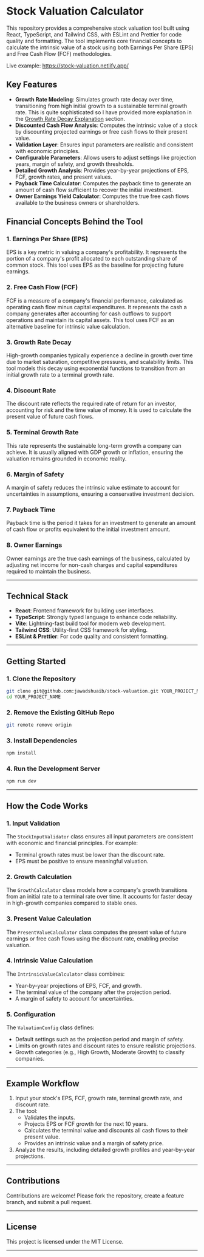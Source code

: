 # Stock Valuation Calculator

This repository provides a comprehensive stock valuation tool built using React, TypeScript, and Tailwind CSS, with ESLint and Prettier for code quality and formatting. The tool implements core financial concepts to calculate the intrinsic value of a stock using both Earnings Per Share (EPS) and Free Cash Flow (FCF) methodologies.

Live example: https://stock-valuation.netlify.app/

## Key Features

- **Growth Rate Modeling**: Simulates growth rate decay over time, transitioning from high initial growth to a sustainable terminal growth rate. This is quite sophisticated so I have provided more explanation in the [Growth Rate Decay Explanation](./GrowthRateDecayExplanation.md) section.
- **Discounted Cash Flow Analysis**: Computes the intrinsic value of a stock by discounting projected earnings or free cash flows to their present value.
- **Validation Layer**: Ensures input parameters are realistic and consistent with economic principles.
- **Configurable Parameters**: Allows users to adjust settings like projection years, margin of safety, and growth thresholds.
- **Detailed Growth Analysis**: Provides year-by-year projections of EPS, FCF, growth rates, and present values.
- **Payback Time Calculator**: Computes the payback time to generate an amount of cash flow sufficient to recover the initial investment.
- **Owner Earnings Yield Calculator**: Computes the true free cash flows available to the business owners or shareholders.

## Financial Concepts Behind the Tool

### 1. **Earnings Per Share (EPS)**

EPS is a key metric in valuing a company's profitability. It represents the portion of a company's profit allocated to each outstanding share of common stock. This tool uses EPS as the baseline for projecting future earnings.

### 2. **Free Cash Flow (FCF)**

FCF is a measure of a company's financial performance, calculated as operating cash flow minus capital expenditures. It represents the cash a company generates after accounting for cash outflows to support operations and maintain its capital assets. This tool uses FCF as an alternative baseline for intrinsic value calculation.

### 3. **Growth Rate Decay**

High-growth companies typically experience a decline in growth over time due to market saturation, competitive pressures, and scalability limits. This tool models this decay using exponential functions to transition from an initial growth rate to a terminal growth rate.

### 4. **Discount Rate**

The discount rate reflects the required rate of return for an investor, accounting for risk and the time value of money. It is used to calculate the present value of future cash flows.

### 5. **Terminal Growth Rate**

This rate represents the sustainable long-term growth a company can achieve. It is usually aligned with GDP growth or inflation, ensuring the valuation remains grounded in economic reality.

### 6. **Margin of Safety**

A margin of safety reduces the intrinsic value estimate to account for uncertainties in assumptions, ensuring a conservative investment decision.

### 7. **Payback Time**

Payback time is the period it takes for an investment to generate an amount of cash flow or profits equivalent to the initial investment amount.

### 8. **Owner Earnings**

Owner earnings are the true cash earnings of the business, calculated by adjusting net income for non-cash charges and capital expenditures required to maintain the business.

---

## Technical Stack

- **React**: Frontend framework for building user interfaces.
- **TypeScript**: Strongly typed language to enhance code reliability.
- **Vite**: Lightning-fast build tool for modern web development.
- **Tailwind CSS**: Utility-first CSS framework for styling.
- **ESLint & Prettier**: For code quality and consistent formatting.

---

## Getting Started

### 1. Clone the Repository

```bash
git clone git@github.com:jawadshuaib/stock-valuation.git YOUR_PROJECT_NAME
cd YOUR_PROJECT_NAME
```

### 2. Remove the Existing GitHub Repo

```bash
git remote remove origin
```

### 3. Install Dependencies

```bash
npm install
```

### 4. Run the Development Server

```bash
npm run dev
```

---

## How the Code Works

### 1. **Input Validation**

The `StockInputValidator` class ensures all input parameters are consistent with economic and financial principles. For example:

- Terminal growth rates must be lower than the discount rate.
- EPS must be positive to ensure meaningful valuation.

### 2. **Growth Calculation**

The `GrowthCalculator` class models how a company's growth transitions from an initial rate to a terminal rate over time. It accounts for faster decay in high-growth companies compared to stable ones.

### 3. **Present Value Calculation**

The `PresentValueCalculator` class computes the present value of future earnings or free cash flows using the discount rate, enabling precise valuation.

### 4. **Intrinsic Value Calculation**

The `IntrinsicValueCalculator` class combines:

- Year-by-year projections of EPS, FCF, and growth.
- The terminal value of the company after the projection period.
- A margin of safety to account for uncertainties.

### 5. **Configuration**

The `ValuationConfig` class defines:

- Default settings such as the projection period and margin of safety.
- Limits on growth rates and discount rates to ensure realistic projections.
- Growth categories (e.g., High Growth, Moderate Growth) to classify companies.

---

## Example Workflow

1. Input your stock's EPS, FCF, growth rate, terminal growth rate, and discount rate.
2. The tool:
   - Validates the inputs.
   - Projects EPS or FCF growth for the next 10 years.
   - Calculates the terminal value and discounts all cash flows to their present value.
   - Provides an intrinsic value and a margin of safety price.
3. Analyze the results, including detailed growth profiles and year-by-year projections.

---

## Contributions

Contributions are welcome! Please fork the repository, create a feature branch, and submit a pull request.

---

## License

This project is licensed under the MIT License.

---
